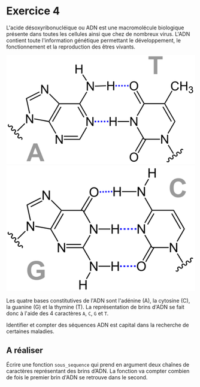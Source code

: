 # Exercice 4

L'acide désoxyribonucléique ou ADN est une macromolécule biologique présente dans toutes les cellules ainsi que chez de nombreux virus. L'ADN contient toute l'information génétique permettant le développement, le fonctionnement et la reproduction des êtres vivants. 

![AT](images/ADN_AT.png)
![CG](images/ADN_CG.png)

Les quatre bases constitutives de l'ADN sont l'adénine (A), la cytosine (C), la guanine (G) et la thymine (T). La représentation de brins d'ADN se fait donc à l'aide des 4 caractères `A`, `C`, `G` et `T`.

Identifier et compter des séquences ADN est capital dans la recherche de certaines maladies.

## A réaliser

Écrire une fonction `sous_sequence` qui prend en argument deux chaînes de caractères représentant des brins d’ADN. La fonction va compter combien de fois le premier brin d'ADN se retrouve dans le second.

